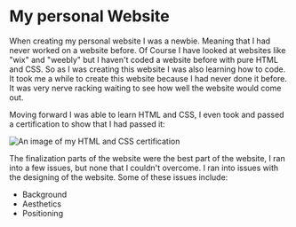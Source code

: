 # My personal Website

When creating my personal website I was a newbie. Meaning that I had never worked on a website before. Of Course I have looked at websites like "wix" and "weebly" but I haven't coded a website before with pure HTML and CSS. So as I was creating this website I was also learning how to code. It took me a while to create this website because I had never done it before. It was very nerve racking waiting to see how well the website would come out.


Moving forward I was able to learn HTML and CSS, I even took and passed a certification to show that I had  passed it:


![An image of my HTML and CSS certification](/blog/assets/certiport.png)

 

The finalization parts of the website were the best part of the website, I ran into a few issues, but none that I couldn't overcome. I ran into issues with the designing of the website. Some of these issues include:

- Background
- Aesthetics
- Positioning 


